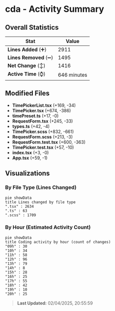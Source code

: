 # cda - Activity Summary 

## Overall Statistics

| Stat                   | Value                                                             |
| ---------------------- | ----------------------------------------------------------------- |
| **Lines Added** (➕)   | 2911                                          |
| **Lines Removed** (➖) | 1495                                        |
| **Net Change** (↕)    | 1416                |
| **Active Time** (⌚)   | 646 minutes |


## Modified Files
- **TimePickerList.tsx** (+169, -34)
- **TimePicker.tsx** (+674, -386)
- **timePreset.ts** (+17, -0)
- **RequestForm.tsx** (+245, -33)
- **types.ts** (+42, -4)
- **TimePicker.scss** (+832, -661)
- **RequestForm.scss** (+213, -3)
- **RequestForm.test.tsx** (+600, -363)
- **TimePicker.test.tsx** (+57, -10)
- **index.tsx** (+3, -0)
- **App.tsx** (+59, -1)

## Visualizations

### By File Type (Lines Changed)

```mermaid
pie showData
title Lines changed by file type
".tsx" : 2634
".ts" : 63
".scss" : 1709
```

### By Hour (Estimated Activity Count)

```mermaid
pie showData
title Coding activity by hour (count of changes)
"09h" : 30
"10h" : 34
"11h" : 58
"12h" : 96
"13h" : 79
"14h" : 8
"15h" : 28
"16h" : 25
"17h" : 55
"18h" : 42
"19h" : 10
"20h" : 25
```


> **Last Updated:** 02/04/2025, 20:55:59
